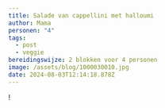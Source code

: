 ```yaml
---
title: Salade van cappellini met halloumi
author: Mama
personen: "4"
tags:
  - post
  - veggie
bereidingswijze: 2 blokken voor 4 personen
image: /assets/blog/1000030010.jpg
date: 2024-08-03T12:14:18.878Z
---
```

!
